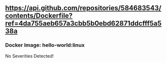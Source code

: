 ## https://api.github.com/repositories/584683543/contents/Dockerfile?ref=4da755aeb657a3cbb5b0ebd62871ddcfff5a538a

### Docker Image: hello-world:linux
No Severities Detected!